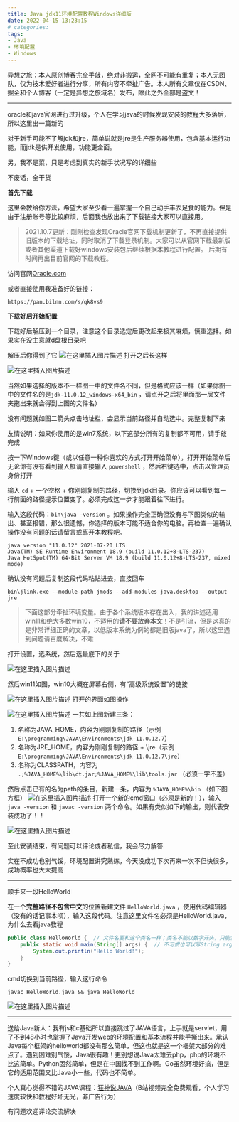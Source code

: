 ```yaml
---
title: Java jdk11环境配置教程Windows详细版
date: 2022-04-15 13:23:15
# categories:
tags:
- Java
- 环境配置
- Windows
---
```


异想之旅：本人原创博客完全手敲，绝对非搬运，全网不可能有重复；本人无团队，仅为技术爱好者进行分享，所有内容不牵扯广告。本人所有文章仅在CSDN、掘金和个人博客（一定是异想之旅域名）发布，除此之外全部是盗文！


---

oracle和java官网进行过升级，个人在学习java的时候发现安装的教程大多落后，所以这里出一篇新的

对于新手可能不了解jdk和jre，简单说就是jre是生产服务器使用，包含基本运行功能，而jdk是供开发使用，功能更全面。

另，我不是菜，只是考虑到真实的新手状况写的详细些

不废话，全干货

**首先下载**

这里会教给你方法，希望大家至少看一遍掌握一个自己动手丰衣足食的能力。但是由于注册账号等比较麻烦，后面我也放出来了下载链接大家可以直接用。

> 2021.10.7更新：刚刚检查发现Oracle官网下载机制更新了，不再直接提供旧版本的下载地址，同时取消了下载登录机制。大家可以从官网下载最新版或者其他渠道下载好windows安装包后继续根据本教程进行配置。
> 后期有时间再出目前官网的下载教程。

访问官网[Oracle.com
](https://www.oracle.com/)

或者直接使用我准备好的链接：

```
https://pan.bilnn.com/s/qk8vs9
```

**下载好后开始配置**

下载好后解压到一个目录，注意这个目录选定后更改起来极其麻烦，慎重选择。如果实在没主意就d盘根目录吧

解压后你得到了它
![在这里插入图片描述](https://cdn.yixiangzhilv.com/images/7a93065b6ac8de95e3a2d267d7beb898.png)
打开之后长这样

![在这里插入图片描述](https://cdn.yixiangzhilv.com/images/2e0e20dbf7d56e6c25c0412390b8d407.png)

当然如果选择的版本不一样图一中的文件名不同，但是格式应该一样（如果你图一中的文件名的是`jdk-11.0.12_windows-x64_bin` ，请点开之后将里面那一层文件夹拖出来就会得到上图的文件名）

没有问题就如图二箭头点击地址栏，会显示当前路径并自动选中。完整复制下来

友情说明：如果你使用的是win7系统，以下这部分所有的复制都不可用，请手敲完成

按一下Windows键（或以任意一种你喜欢的方式打开开始菜单），打开开始菜单后无论你有没有看到输入框请直接输入 `powershell` ，然后右键选中，点击以管理员身份打开

输入 `cd` + 一个空格 + 你刚刚复制的路径，切换到jdk目录。你应该可以看到每一行前面的路径提示位置变了。必须完成这一步才能跟着往下进行。

输入这段代码：`bin\java -version` 。如果操作完全正确但没有与下图类似的输出、甚至报错，那么很遗憾，你选择的版本可能不适合你的电脑。再检查一遍确认操作没有问题的话请留言或离开本教程吧。

```
java version "11.0.12" 2021-07-20 LTS
Java(TM) SE Runtime Environment 18.9 (build 11.0.12+8-LTS-237)
Java HotSpot(TM) 64-Bit Server VM 18.9 (build 11.0.12+8-LTS-237, mixed mode)
```

确认没有问题后复制这段代码粘贴进去，直接回车

```
bin\jlink.exe --module-path jmods --add-modules java.desktop --output jre
```

> 下面这部分牵扯环境变量。由于各个系统版本存在出入，我的讲述适用win11和绝大多数win10，不适用的**请不要放弃本文**！不是引流，但是这真的是非常详细正确的文章，以低版本系统为例的都是旧版java了，所以这里遇到问题请百度解决，不难

打开设置，选系统，然后选最底下的关于

![在这里插入图片描述](https://cdn.yixiangzhilv.com/images/e42d4ceadeb0aec18473098be3318963.png)

然后win11如图，win10大概在屏幕右侧，有“高级系统设置”的链接

![在这里插入图片描述](https://cdn.yixiangzhilv.com/images/591f1bd77968c86b65fdf9ea703dcf59.png)
打开的界面如图操作

![在这里插入图片描述](https://cdn.yixiangzhilv.com/images/b76fb7b1057bb4ba3818cf93074593d3.png)
一共如上图新建三条：

 1. 名称为JAVA_HOME，内容为刚刚复制的路径（示例 `E:\programming\JAVA\Environments\jdk-11.0.12.7`）
 2. 名称为JRE_HOME，内容为刚刚复制的路径 + \jre（示例 `E:\programming\JAVA\Environments\jdk-11.0.12.7\jre`）
 3. 名称为CLASSPATH，内容为 `.;%JAVA_HOME%\lib\dt.jar;%JAVA_HOME%\lib\tools.jar` （必须一字不差）

然后点击已有的名为path的条目，新建一条，内容为 `%JAVA_HOME%\bin` （如下图方框）
![在这里插入图片描述](https://cdn.yixiangzhilv.com/images/04d80ddc8a50602eb4f86ff54fd26899.png)
打开一个新的cmd窗口（必须是新的！），输入 `java -version` 和 `javac -version` 两个命令。如果有类似如下的输出，则代表安装成功了！！

![在这里插入图片描述](https://cdn.yixiangzhilv.com/images/9e77f4a6e81f537971f39dca4853450b.png)

至此安装结束，有问题可以评论或者私信，我会尽力解答

实在不成功也别气馁，环境配置讲究熟练，今天没成功下次再来一次不但快很多，成功概率也大大提高

---

顺手来一段HelloWorld

在一个**完整路径不包含中文**的位置新建文件 `HelloWorld.java` ，使用代码编辑器（没有的话记事本呗），输入这段代码。注意这里文件名必须是HelloWorld.java，为什么去看java教程

```java
public class HelloWorld {  // 文件名要和这个类名一样；类名不能以数字开头，只能包含字母数字下划线
    public static void main(String[] args) {  // 不习惯也可以写String args[]
        System.out.println("Hello World!");
    }
}
```

cmd切换到当前路径，输入这行命令

```
javac HelloWorld.java && java HelloWorld
```

![在这里插入图片描述](https://cdn.yixiangzhilv.com/images/fd9aaac94b18df92d9ff086effdb5fd7.png)

---

送给Java新人：我有js和c基础所以直接跳过了JAVA语言，上手就是servlet，用了不到48小时也掌握了Java开发web的环境配置和基本流程并能手撕出来。承认Java每个框架的helloworld都没有那么简单，但这也就是这一个框架大部分的难点了。遇到困难别气馁，Java很有趣！更别想说Java太难去php，php的环境不比这简单。Python固然简单，但是在中国找不到工作啊。Go虽然环境好搞，但是它的适用范围又比Java小一些，代码也不简单。

个人真心觉得不错的JAVA课程：[狂神说JAVA](https://space.bilibili.com/95256449/channel/detail?cid=146244)（B站视频完全免费观看，个人学习速度较快和教程好坏无光，非广告行为）

有问题欢迎评论交流解决
